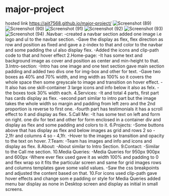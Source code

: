 # major-project
hosted link https://ajit7568.github.io/major-project/
![Screenshot (89)](https://github.com/ajit7568/major-project/assets/104454960/9a61570f-5460-4dc0-a066-13d4e9d2fa1f)
![Screenshot (90)](https://github.com/ajit7568/major-project/assets/104454960/6941e272-1efd-479e-829b-5acbec4cfe20)
![Screenshot (91)](https://github.com/ajit7568/major-project/assets/104454960/28b189af-82be-4008-a2d2-e5460d3e0d0c)
![Screenshot (92)](https://github.com/ajit7568/major-project/assets/104454960/2540baf5-6297-4369-928a-ecc3b9c369f4)
![Screenshot (93)](https://github.com/ajit7568/major-project/assets/104454960/b5c6318d-ebf9-4120-83f1-9dccb4ef85a7)
![Screenshot (94)](https://github.com/ajit7568/major-project/assets/104454960/990d189f-53a1-416e-8a07-06f40fed44b0)
.Navbar:
-created a navbar section added one image i.e logo and ul to the navbar section.
-Gave the display as flex, flex direction as row and position as fixed and gave a z-index to that and color to the navbar and some padding the ul also display flex.
-Added the icons and clip-path code to that and hover effect
2.Home-page:
-It has some text and background image as cover and position as center and min-height to that. 3.Intro-section:
-Intro has one image and one text section gave main section padding and added two divs one for img-box and other for text.
-Gave two boxes as 40% and 70% width, and img width as 100% so it covers the whole space then some greyscale to image and transition on hover effect.
-It also has one skill-container 3 large icons and info below it also as felx.
-the boxes took 30% width each.
4.Services:
-It and total 4 parts, first part has cards display as flex.
-second part similar to intro part but the image takes the whole width so margin and padding from left zero and the 2nd proportion is reverse to first one.
-fourth part has testimonials it has a scroll effect to it and display as flex.
5.Call Me:
-It has some text on left and form on right. one div for text and other for form enclosed in a container div and display as flex and some padding and colors to it.
6.Projects:
-Some buttons above that has display as flex and below images as grid and rows 2 so - 2,1fr and columns 4 so - 4,1fr.
-Hover to the images so transition and opacity to the text on hover.
7.Team: -Team has images and info and icons and display as flex.
8.About: -About similar to Intro Section.
9.Contact:
-Similar to the Call me section.
10.Media Queries: -Media Queries for 950px 900px and 600px -Where ever flex used gave it as width 100% and padding to 0 and flex wrap so it fits the particular screen and same for grid images rows and columns templates gave some valid values.
-Saw the css breakpoints and adjusted the content based on that.
10.For icons used clip-path gave hover effects and change som e padding or style for Media Queries added menu bar display as none in Desktop screen and display as initial in small screens.


